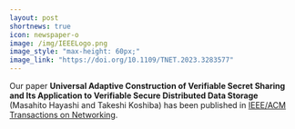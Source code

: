 ```yaml
---
layout: post
shortnews: true
icon: newspaper-o
image: /img/IEEELogo.png
image_style: "max-height: 60px;"
image_link: "https://doi.org/10.1109/TNET.2023.3283577"
---
```


Our paper **Universal Adaptive Construction of Verifiable Secret Sharing and Its Application to Verifiable Secure Distributed Data Storage** (Masahito Hayashi and Takeshi Koshiba) has been published in [IEEE/ACM Transactions on Networking](https://doi.org/10.1109/TNET.2023.3283577).

